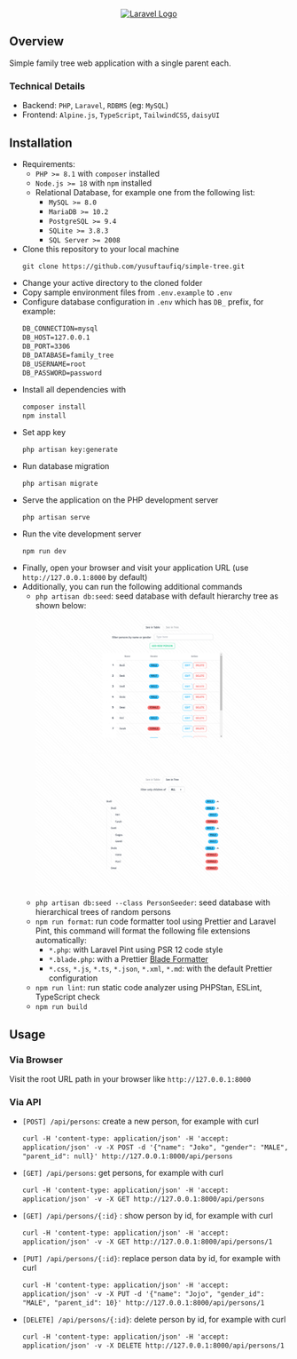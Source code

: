 <p align="center"><a href="https://laravel.com" target="_blank"><img src="https://raw.githubusercontent.com/laravel/art/master/logo-lockup/5%20SVG/2%20CMYK/1%20Full%20Color/laravel-logolockup-cmyk-red.svg" width="400" alt="Laravel Logo"></a></p>

## Overview

Simple family tree web application with a single parent each.

### Technical Details

- Backend: `PHP`, `Laravel`, `RDBMS` (eg: `MySQL`)
- Frontend: `Alpine.js`, `TypeScript`, `TailwindCSS`, `daisyUI`

## Installation

- Requirements:
  - `PHP >= 8.1` with `composer` installed
  - `Node.js >= 18` with `npm` installed
  - Relational Database, for example one from the following list:
    - `MySQL >= 8.0`
    - `MariaDB >= 10.2`
    - `PostgreSQL >= 9.4`
    - `SQLite >= 3.8.3`
    - `SQL Server >= 2008`
- Clone this repository to your local machine
  ```
  git clone https://github.com/yusuftaufiq/simple-tree.git
  ```
- Change your active directory to the cloned folder
- Copy sample environment files from `.env.example` to `.env`
- Configure database configuration in `.env` which has `DB_` prefix, for example:
  ```
  DB_CONNECTION=mysql
  DB_HOST=127.0.0.1
  DB_PORT=3306
  DB_DATABASE=family_tree
  DB_USERNAME=root
  DB_PASSWORD=password
  ```
- Install all dependencies with
  ```
  composer install
  npm install
  ```
- Set app key
  ```
  php artisan key:generate
  ```
- Run database migration
  ```
  php artisan migrate
  ```
- Serve the application on the PHP development server
  ```
  php artisan serve
  ```
- Run the vite development server
  ```
  npm run dev
  ```
- Finally, open your browser and visit your application URL (use `http://127.0.0.1:8000` by default)
- Additionally, you can run the following additional commands
  - `php artisan db:seed`: seed database with default hierarchy tree as shown below:
    ![table](./images/overview-table.png)
    ![tree](./images/overview-tree.png)
  - `php artisan db:seed --class PersonSeeder`: seed database with hierarchical trees of random persons
  - `npm run format`: run code formatter tool using Prettier and Laravel Pint, this command will format the following file extensions automatically:
    - `*.php`: with Laravel Pint using PSR 12 code style
    - `*.blade.php`: with a Prettier [Blade Formatter](https://github.com/shufo/blade-formatter)
    - `*.css`, `*.js`, `*.ts`, `*.json`, `*.xml`, `*.md`: with the default Prettier configuration
  - `npm run lint`: run static code analyzer using PHPStan, ESLint, TypeScript check
  - `npm run build`

## Usage

### Via Browser

Visit the root URL path in your browser like `http://127.0.0.1:8000`

### Via API

- `[POST] /api/persons`: create a new person, for example with curl
  ```
  curl -H 'content-type: application/json' -H 'accept: application/json' -v -X POST -d '{"name": "Joko", "gender": "MALE", "parent_id": null}' http://127.0.0.1:8000/api/persons
  ```
- `[GET] /api/persons`: get persons, for example with curl
  ```
  curl -H 'content-type: application/json' -H 'accept: application/json' -v -X GET http://127.0.0.1:8000/api/persons
  ```
- `[GET] /api/persons/{:id}` : show person by id, for example with curl
  ```
  curl -H 'content-type: application/json' -H 'accept: application/json' -v -X GET http://127.0.0.1:8000/api/persons/1
  ```
- `[PUT] /api/persons/{:id}`: replace person data by id, for example with curl
  ```
  curl -H 'content-type: application/json' -H 'accept: application/json' -v -X PUT -d '{"name": "Jojo", "gender_id": "MALE", "parent_id": 10}' http://127.0.0.1:8000/api/persons/1
  ```
- `[DELETE] /api/persons/{:id}`: delete person by id, for example with curl
  ```
  curl -H 'content-type: application/json' -H 'accept: application/json' -v -X DELETE http://127.0.0.1:8000/api/persons/1
  ```
